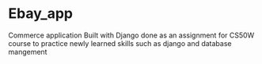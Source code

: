 # Ebay_app

Commerce application Built with Django done as an assignment for CS50W course to practice newly learned skills such as django and database mangement
